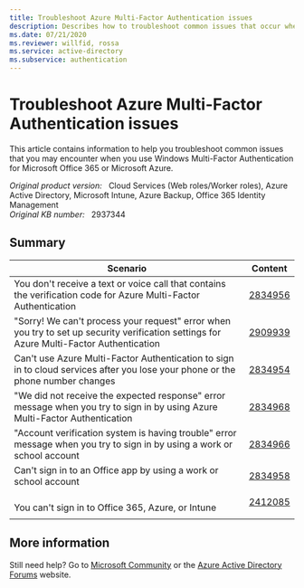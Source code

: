 ```yaml
---
title: Troubleshoot Azure Multi-Factor Authentication issues
description: Describes how to troubleshoot common issues that occur when you use the Windows Multi-Factor Authentication for Office 365 or Azure.
ms.date: 07/21/2020
ms.reviewer: willfid, rossa
ms.service: active-directory
ms.subservice: authentication
---
```

# Troubleshoot Azure Multi-Factor Authentication issues

This article contains information to help you troubleshoot common issues that you may encounter when you use Windows Multi-Factor Authentication for Microsoft Office 365 or Microsoft Azure.

_Original product version:_ &nbsp; Cloud Services (Web roles/Worker roles), Azure Active Directory, Microsoft Intune, Azure Backup, Office 365 Identity Management  
_Original KB number:_ &nbsp; 2937344

## Summary

|Scenario|Content|
|---|---|
|You don't receive a text or voice call that contains the verification code for Azure Multi-Factor Authentication| [2834956](https://support.microsoft.com/help/2834956) |
|"Sorry! We can't process your request" error when you try to set up security verification settings for Azure Multi-Factor Authentication| [2909939](https://support.microsoft.com/help/2909939) |
|Can't use Azure Multi-Factor Authentication to sign in to cloud services after you lose your phone or the phone number changes| [2834954](https://support.microsoft.com/help/2834954) |
|"We did not receive the expected response" error message when you try to sign in by using Azure Multi-Factor Authentication| [2834968](https://support.microsoft.com/help/2834968) |
|"Account verification system is having trouble" error message when you try to sign in by using a work or school account| [2834966](https://support.microsoft.com/help/2834966) |
|Can't sign in to an Office app by using a work or school account| [2834958](https://support.microsoft.com/help/2834958) |
|<br/>You can't sign in to Office 365, Azure, or Intune| [2412085](https://support.microsoft.com/help/2412085) |
|||

## More information

Still need help? Go to [Microsoft Community](https://answers.microsoft.com/) or the [Azure Active Directory Forums](https://social.msdn.microsoft.com/Forums/en-US/home?forum=windowsazuread)  website.
